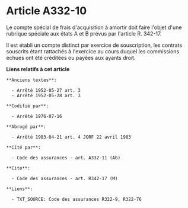 # Article A332-10

Le compte spécial de frais d'acquisition à amortir doit faire l'objet d'une rubrique spéciale aux états A et B prévus par
l'article R. 342-17.

Il est établi un compte distinct par exercice de souscription, les contrats souscrits étant rattachés à l'exercice au cours
duquel les commissions échues ont été créditées ou payées aux ayants droit.

**Liens relatifs à cet article**

	**Anciens textes**:

	  - Arrêté 1952-05-27 art. 3
	  - Arrêté 1952-05-28 art. 3

	**Codifié par**:

	  - Arrêté 1976-07-16

	**Abrogé par**:

	  - Arrêté 1983-04-21 art. 4 JORF 22 avril 1983

	**Cité par**:

	  - Code des assurances - art. A332-11 (Ab)

	**Cite**:

	  - Code des assurances - art. R342-17 (M)

	**Liens**:

	  - TXT_SOURCE: Code des assurances R322-9, R322-76

